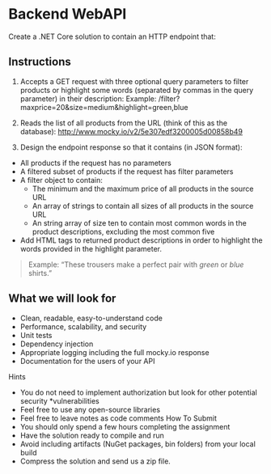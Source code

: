 # Backend WebAPI

Create a .NET Core solution to contain an HTTP endpoint that:

## Instructions

1. Accepts a GET request with three optional query parameters to filter products or
highlight some words (separated by commas in the query parameter) in their description:
Example: /filter?maxprice=20&size=medium&highlight=green,blue

2. Reads the list of all products from the URL (think of this as the database):
<http://www.mocky.io/v2/5e307edf3200005d00858b49>

3. Design the endpoint response so that it contains (in JSON format):
- All products if the request has no parameters
- A filtered subset of products if the request has filter parameters
- A filter object to contain:
  - The minimum and the maximum price of all products in the source URL
  - An array of strings to contain all sizes of all products in the source URL
  - An string array of size ten to contain most common words in the product
descriptions, excluding the most common five
- Add HTML tags to returned product descriptions in order to highlight the words
provided in the highlight parameter.

>Example: “These trousers make a perfect pair with <em>green</em> or <em>blue</em> shirts.”

## What we will look for

* Clean, readable, easy-to-understand code
* Performance, scalability, and security
* Unit tests
* Dependency injection
* Appropriate logging including the full mocky.io response
* Documentation for the users of your API

Hints
* You do not need to implement authorization but look for other potential security
*vulnerabilities
* Feel free to use any open-source libraries
* Feel free to leave notes as code comments
How To Submit
* You should only spend a few hours completing the assignment
* Have the solution ready to compile and run
* Avoid including artifacts (NuGet packages, bin folders) from your local build
* Compress the solution and send us a zip file.

